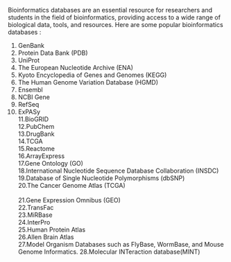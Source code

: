 Bioinformatics databases are an essential resource for researchers and students in the field of bioinformatics, providing access to a wide range of biological data, tools, and resources. Here are some popular bioinformatics databases : 
1. GenBank
2. Protein Data Bank (PDB)
3. UniProt
4. The European Nucleotide Archive (ENA)
5. Kyoto Encyclopedia of Genes and Genomes (KEGG)
6. The Human Genome Variation Database (HGMD)
7. Ensembl
8. NCBI Gene
9. RefSeq
10. ExPASy</br>
11.BioGRID </br>
12.PubChem </br>
13.DrugBank </br>
14.TCGA </br>
15.Reactome </br> 
16.ArrayExpress  </br>
17.Gene Ontology (GO)  </br>
18.International Nucleotide Sequence Database Collaboration (INSDC)  </br>
19.Database of Single Nucleotide Polymorphisms (dbSNP) </br> 
20.The Cancer Genome Atlas (TCGA) </br>  
21.Gene Expression Omnibus (GEO)  </br> 
22.TransFac   
23.MiRBase    
24.InterPro    
25.Human Protein Atlas    
26.Allen Brain Atlas   
27.Model Organism Databases   such as FlyBase, WormBase, and Mouse Genome Informatics.
28.Molecular INTeraction database(MINT)
